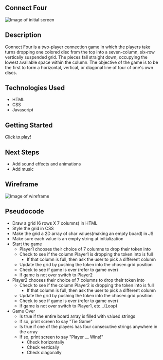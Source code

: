 ## Connect Four 
![Image of initial screen](https://i.imgur.com/JwA82XS.png)

## Description
Connect Four is a two-player connection game in which the players take turns dropping one colored disc from the top into a seven-column, six-row vertically suspended grid. The pieces fall straight down, occupying the lowest available space within the column. The objective of the game is to be the first to form a horizontal, vertical, or diagonal line of four of one's own discs. 

## Technologies Used 
- HTML
- CSS
-  Javascript

## Getting Started 
[Click to play!](https://elizabethmessick.github.io/Connect_Four/)


## Next Steps 
- Add sound effects and animations
- Add music

## Wireframe
![Image of wireframe](https://i.imgur.com/Wm3L2Pm.png)

## Pseudocode 
- Draw a grid (6 rows X 7 columns) in HTML
- Style the grid in CSS
- Make the grid a 2D array of char values(making an empty board)  in JS
- Make sure each value is an empty string at initialization
- Start the game
    - Player1 chooses their choice of 7 columns to drop their token into
    - Check to see if the column Player1 is dropping the token into is full
        - If that column is full, then ask the user to pick a different column
    - Update the grid by pushing the token into the chosen grid position
    - Check to see if game is over (refer to game over)
    - If game is not over switch to Player2
- Player2 chooses their choice of 7 columns to drop their token into
    - Check to see if the column Player2 is dropping the token into is full
        - If that column is full, then ask the user to pick a different column
    - Update the grid by pushing the token into the chosen grid position
    - Check to see if game is over (refer to game over)
    - If game is not over switch to Player1, etc…(Loop)
- Game Over
    - Is true if the entire board array is filled with valued strings
     - If so, print screen to say "Tie Game"
    - Is true if one of the players has four consecutive strings anywhere in the array
     - If so, print screen to say "Player __ Wins!"
        - Check horizontally
        - Check vertically
        - Check diagonally
